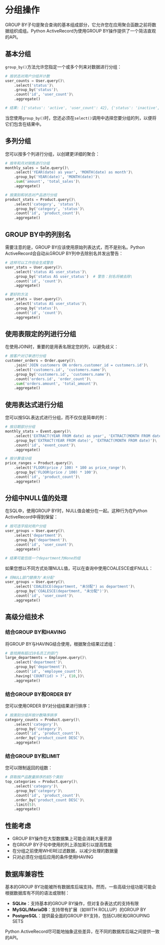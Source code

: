 # 分组操作

GROUP BY子句是聚合查询的基本组成部分，它允许您在应用聚合函数之前将数据组织成组。Python ActiveRecord为使用GROUP BY操作提供了一个简洁直观的API。

## 基本分组

`group_by()`方法允许您指定一个或多个列来对数据进行分组：

```python
# 按状态对用户分组并计数
user_counts = User.query()\
    .select('status')\
    .group_by('status')\
    .count('id', 'user_count')\
    .aggregate()

# 结果: [{'status': 'active', 'user_count': 42}, {'status': 'inactive', 'user_count': 15}, ...]
```

当您使用`group_by()`时，您还必须在`select()`调用中选择您要分组的列，以便将它们包含在结果中。

## 多列分组

您可以按多个列进行分组，以创建更详细的聚合：

```python
# 按年和月对销售进行分组
monthly_sales = Sale.query()\
    .select('YEAR(date) as year', 'MONTH(date) as month')\
    .group_by('YEAR(date)', 'MONTH(date)')\
    .sum('amount', 'total_sales')\
    .aggregate()

# 按类别和状态对产品进行分组
product_stats = Product.query()\
    .select('category', 'status')\
    .group_by('category', 'status')\
    .count('id', 'product_count')\
    .aggregate()
```

## GROUP BY中的列别名

需要注意的是，GROUP BY应该使用原始列表达式，而不是别名。Python ActiveRecord会自动从GROUP BY列中去除别名并发出警告：

```python
# 这样可以工作但会生成警告
user_stats = User.query()\
    .select('status AS user_status')\
    .group_by('status AS user_status')  # 警告：别名将被去除\
    .count('id', 'count')\
    .aggregate()

# 更好的方法
user_stats = User.query()\
    .select('status AS user_status')\
    .group_by('status')\
    .count('id', 'count')\
    .aggregate()
```

## 使用表限定的列进行分组

在使用JOIN时，重要的是用表名限定您的列，以避免歧义：

```python
# 按客户对订单进行分组
customer_orders = Order.query()\
    .join('JOIN customers ON orders.customer_id = customers.id')\
    .select('customers.id', 'customers.name')\
    .group_by('customers.id', 'customers.name')\
    .count('orders.id', 'order_count')\
    .sum('orders.amount', 'total_amount')\
    .aggregate()
```

## 使用表达式进行分组

您可以按SQL表达式进行分组，而不仅仅是简单的列：

```python
# 按日期部分分组
monthly_stats = Event.query()\
    .select('EXTRACT(YEAR FROM date) as year', 'EXTRACT(MONTH FROM date) as month')\
    .group_by('EXTRACT(YEAR FROM date)', 'EXTRACT(MONTH FROM date)')\
    .count('id', 'event_count')\
    .aggregate()

# 按计算值分组
price_ranges = Product.query()\
    .select('FLOOR(price / 100) * 100 as price_range')\
    .group_by('FLOOR(price / 100) * 100')\
    .count('id', 'product_count')\
    .aggregate()
```

## 分组中NULL值的处理

在SQL中，使用GROUP BY时，NULL值会被分在一起。这种行为在Python ActiveRecord中得到保留：

```python
# 按可选字段对用户分组
user_groups = User.query()\
    .select('department')\
    .group_by('department')\
    .count('id', 'user_count')\
    .aggregate()

# 结果可能包括一个department为None的组
```

如果您想以不同方式处理NULL值，可以在查询中使用COALESCE或IFNULL：

```python
# 将NULL部门替换为'未分配'
user_groups = User.query()\
    .select('COALESCE(department, "未分配") as department')\
    .group_by('COALESCE(department, "未分配")')\
    .count('id', 'user_count')\
    .aggregate()
```

## 高级分组技术

### 结合GROUP BY和HAVING

将GROUP BY与HAVING结合使用，根据聚合结果过滤组：

```python
# 查找拥有超过10名员工的部门
large_departments = Employee.query()\
    .select('department')\
    .group_by('department')\
    .count('id', 'employee_count')\
    .having('COUNT(id) > ?', (10,))\
    .aggregate()
```

### 结合GROUP BY和ORDER BY

您可以使用ORDER BY对分组结果进行排序：

```python
# 按类别分组并按计数降序排序
category_counts = Product.query()\
    .select('category')\
    .group_by('category')\
    .count('id', 'product_count')\
    .order_by('product_count DESC')\
    .aggregate()
```

### 结合GROUP BY和LIMIT

您可以限制返回的组数：

```python
# 获取按产品数量排序的前5个类别
top_categories = Product.query()\
    .select('category')\
    .group_by('category')\
    .count('id', 'product_count')\
    .order_by('product_count DESC')\
    .limit(5)\
    .aggregate()
```

## 性能考虑

- GROUP BY操作在大型数据集上可能会消耗大量资源
- 在GROUP BY子句中使用的列上添加索引以提高性能
- 在分组之前使用WHERE过滤数据，以减少处理的数据量
- 只对必须在分组后应用的条件使用HAVING

## 数据库兼容性

基本的GROUP BY功能被所有数据库后端支持。然而，一些高级分组功能可能会根据数据库有不同的语法或限制：

- **SQLite**：支持基本的GROUP BY操作，但对复杂表达式的支持有限
- **MySQL/MariaDB**：支持带有扩展（如WITH ROLLUP）的GROUP BY
- **PostgreSQL**：提供最全面的GROUP BY支持，包括CUBE和GROUPING SETS

Python ActiveRecord尽可能地抽象这些差异，在不同的数据库后端之间提供一致的API。